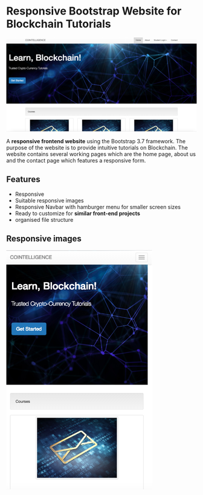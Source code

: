 
# Responsive Bootstrap Website for Blockchain Tutorials

![front-page](screenshot.png)

 A **responsive frontend website** using the Bootstrap 3.7 framework. The purpose of the website is to provide intuitive tutorials on Blockchain. The website contains several working pages which are the home page, about us and the contact page which features a responsive form.

## Features

- Responsive
- Suitable responsive images
- Responsive Navbar with hamburger menu for smaller screen sizes
- Ready to customize for **similar front-end projects**
- organised file structure

## Responsive images

![front-page](screenshot2.png)
